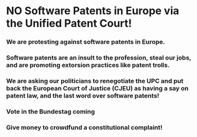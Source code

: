 # NO Software Patents in Europe via the Unified Patent Court!

### We are protesting against software patents in Europe.

### Software patents are an insult to the profession, steal our jobs, and are promoting extorsion practices like patent trolls.

### We are asking our politicians to renegotiate the UPC and put back the European Court of Justice (CJEU) as having a say on patent law, and the last word over software patents!

### Vote in the Bundestag coming

### Give money to crowdfund a constitutional complaint!
